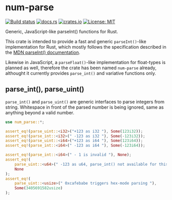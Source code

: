 # num-parse

[![Build status](https://github.com/phorward/num-parse/workflows/main.yml/badge.svg)](https://github.com/phorward/num-parse/actions/workflows/main.yml)
[![docs.rs](https://img.shields.io/docsrs/num-parse)](https://docs.rs/num-parse/latest/num-parse/)
[![crates.io](https://img.shields.io/crates/v/num-parse)](https://crates.io/crates/num-parse)
[![License: MIT](https://img.shields.io/badge/License-MIT-green.svg)](https://opensource.org/licenses/MIT)

Generic, JavaScript-like parseInt() functions for Rust.

This crate is intended to provide a fast and generic `parseInt()`-like implementation for Rust, which mostly follows the specification described in the [MDN parseInt() documentation](https://developer.mozilla.org/en-US/docs/Web/JavaScript/Reference/Global_Objects/parseInt).

Likewise in JavaScript, a `parseFloat()`-like implementation for float-types is planned as well, therefore the crate has been named `num-parse` already, althought it currently provides `parse_int()` and variative functions only.

## parse_int(), parse_uint()

`parse_int()` and `parse_uint()` are generic interfaces to parse integers from string. Whitespace in front of the parsed number is being ignored, same as anything beyond a valid number.

```rust
use num_parse::*;

assert_eq!(parse_uint::<i32>("+123 as i32 "), Some(123i32));
assert_eq!(parse_int::<i32>(" -123 as i32 "), Some(-123i32));
assert_eq!(parse_uint::<i64>("+123 as i64 "), Some(123i64));
assert_eq!(parse_int::<i64>(" -123 as i64 "), Some(-123i64));

assert_eq!(parse_int::<i64>(" - 1 is invalid "), None);
assert_eq!(
    parse_uint::<u64>(" -123 as u64, parse_int() not available for this type "),
    None
);
assert_eq!(
    parse_uint::<usize>(" 0xcafebabe triggers hex-mode parsing "),
    Some(3405691582usize)
);
```
